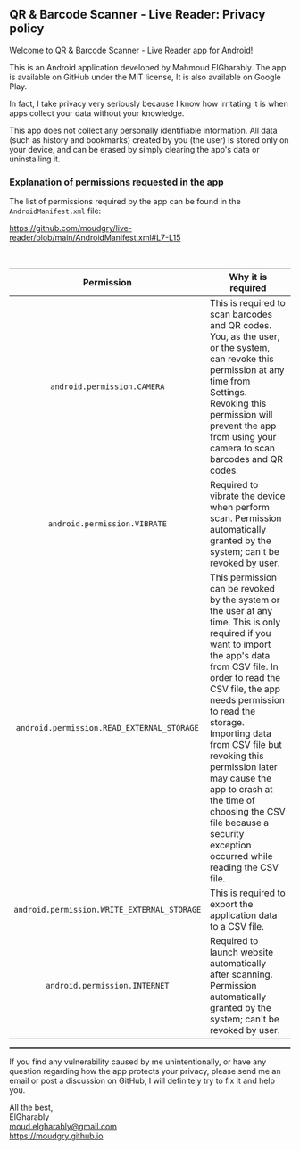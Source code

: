 ## QR & Barcode Scanner - Live Reader: Privacy policy

Welcome to QR & Barcode Scanner - Live Reader app for Android!

This is an Android application developed by Mahmoud ElGharably. The app is available on GitHub under the MIT license, It is also available on Google Play.

In fact, I take privacy very seriously because I know how irritating it is when apps collect your data without your knowledge.

This app does not collect any personally identifiable information. All data (such as history and bookmarks) created by you (the user) is stored only on your device, and can be erased by simply clearing the app's data or uninstalling it.

### Explanation of permissions requested in the app

The list of permissions required by the app can be found in the `AndroidManifest.xml` file:

https://github.com/moudgry/live-reader/blob/main/AndroidManifest.xml#L7-L15

<br/>

| Permission | Why it is required |
| :---: | --- |
| `android.permission.CAMERA` | This is required to scan barcodes and QR codes. You, as the user, or the system, can revoke this permission at any time from Settings. Revoking this permission will prevent the app from using your camera to scan barcodes and QR codes. |
| `android.permission.VIBRATE` | Required to vibrate the device when perform scan. Permission automatically granted by the system; can't be revoked by user. |
| `android.permission.READ_EXTERNAL_STORAGE` | This permission can be revoked by the system or the user at any time. This is only required if you want to import the app's data from CSV file. In order to read the CSV file, the app needs permission to read the storage. Importing data from CSV file but revoking this permission later may cause the app to crash at the time of choosing the CSV file because a security exception occurred while reading the CSV file. |
| `android.permission.WRITE_EXTERNAL_STORAGE` | This is required to export the application data to a CSV file.|
| `android.permission.INTERNET` | Required to launch website automatically after scanning. Permission automatically granted by the system; can't be revoked by user. |

 <hr style="border:1px solid gray">

If you find any vulnerability caused by me unintentionally, or have any question regarding how the app protects your privacy, please send me an email or post a discussion on GitHub, I will definitely try to fix it and help you.

All the best,<br/>
 ElGharably<br/>
moud.elgharably@gmail.com<br/>
https://moudgry.github.io
